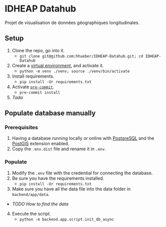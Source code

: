 # IDHEAP Datahub

Projet de visualisation de données géographiques longitudinales.

## Setup

1. Clone the repo, go into it.
   - `git clone git@github.com:hhueber/IDHEAP-Datahub.git; cd IDHEAP-Datahub`
2. Create a [virtual environment](https://docs.python.org/3/library/venv.html), and activate it.
   - `python -m venv ./venv; source ./venv/bin/activate`
3. Install requirements.
   - `pip install -Ur requirements.txt`
4. Activate [`pre-commit`](https://pre-commit.com/).
   - `pre-commit install`
5. _Tada_

## Populate database manually

### Prerequisites

1. Having a database running locally or online with [PostgreSQL](https://www.postgresql.org/) and the [PostGIS](https://postgis.net/) extension enabled.
2. Copy the `.env.dist` file and rename it in `.env`.

### Populate

1. Modify the `.env` file with the credential for connecting the database.
2. Be sure you have the requirements installed.
   - `pip install -Ur requirements.txt`
3. Make sure you have all the data file into the data folder in `backend/app/data`.
  - _TODO How to find the data_
4. Execute the script.
   - `python -m backend.app.script.init_db_async`

